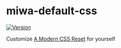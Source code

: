 # miwa-default-css

<a href="https://www.npmjs.com/package/miwa-default-css"><img src="https://badgen.net/npm/v/miwa-default-css" alt="Version"></a>

Customize [A Modern CSS Reset](https://hankchizljaw.com/wrote/a-modern-css-reset/) for yourself
